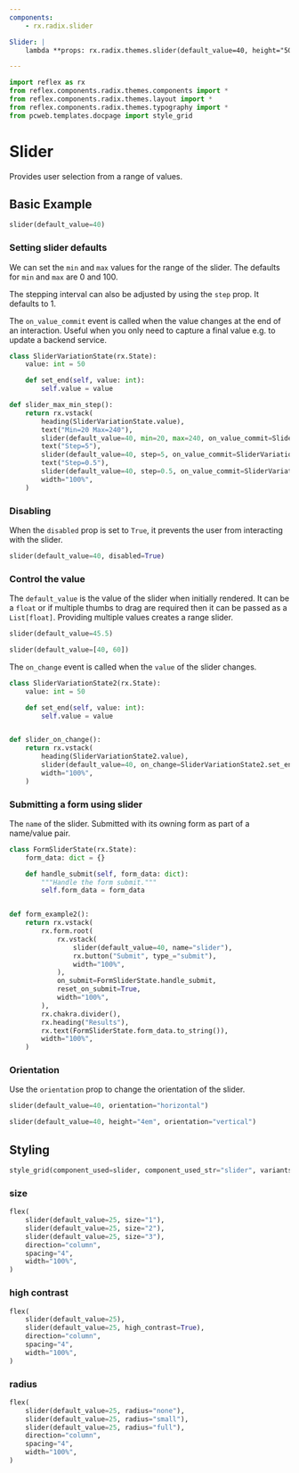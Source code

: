 ```yaml
---
components:
    - rx.radix.slider

Slider: |
    lambda **props: rx.radix.themes.slider(default_value=40, height="50%", **props)

---
```



```python exec
import reflex as rx
from reflex.components.radix.themes.components import *
from reflex.components.radix.themes.layout import *
from reflex.components.radix.themes.typography import *
from pcweb.templates.docpage import style_grid
```


# Slider

Provides user selection from a range of values.

## Basic Example

```python demo
slider(default_value=40)
```


### Setting slider defaults

We can set the `min` and `max` values for the range of the slider. The defaults for `min` and `max` are 0 and 100. 

The stepping interval can also be adjusted by using the `step` prop. It defaults to 1.

The `on_value_commit` event is called when the value changes at the end of an interaction. Useful when you only need to capture a final value e.g. to update a backend service.

```python demo exec
class SliderVariationState(rx.State):
    value: int = 50

    def set_end(self, value: int):
        self.value = value

def slider_max_min_step():
    return rx.vstack(
        heading(SliderVariationState.value),
        text("Min=20 Max=240"),
        slider(default_value=40, min=20, max=240, on_value_commit=SliderVariationState.set_end),
        text("Step=5"),
        slider(default_value=40, step=5, on_value_commit=SliderVariationState.set_end),
        text("Step=0.5"),
        slider(default_value=40, step=0.5, on_value_commit=SliderVariationState.set_end),
        width="100%",
    )
```


### Disabling

When the `disabled` prop is set to `True`, it prevents the user from interacting with the slider.

```python demo
slider(default_value=40, disabled=True)
```


### Control the value

The `default_value` is the value of the slider when initially rendered. It can be a `float` or if multiple thumbs to drag are required then it can be passed as a `List[float]`. Providing multiple values creates a range slider.

```python demo
slider(default_value=45.5)
```

```python demo
slider(default_value=[40, 60])
```


The `on_change` event is called when the `value` of the slider changes. 


```python demo exec
class SliderVariationState2(rx.State):
    value: int = 50

    def set_end(self, value: int):
        self.value = value


def slider_on_change():
    return rx.vstack(
        heading(SliderVariationState2.value),
        slider(default_value=40, on_change=SliderVariationState2.set_end),
        width="100%",
    )
```




### Submitting a form using slider

The `name` of the slider. Submitted with its owning form as part of a name/value pair.


```python demo exec
class FormSliderState(rx.State):
    form_data: dict = {}

    def handle_submit(self, form_data: dict):
        """Handle the form submit."""
        self.form_data = form_data


def form_example2():
    return rx.vstack(
        rx.form.root(
            rx.vstack(
                slider(default_value=40, name="slider"),
                rx.button("Submit", type_="submit"),
                width="100%",
            ),
            on_submit=FormSliderState.handle_submit,
            reset_on_submit=True,
            width="100%",
        ),
        rx.chakra.divider(),
        rx.heading("Results"),
        rx.text(FormSliderState.form_data.to_string()),
        width="100%",
    )
```



### Orientation

Use the `orientation` prop to change the orientation of the slider.

```python demo
slider(default_value=40, orientation="horizontal")
```

```python demo
slider(default_value=40, height="4em", orientation="vertical")
```






## Styling

```python eval
style_grid(component_used=slider, component_used_str="slider", variants=["classic", "surface", "soft"], disabled=True, default_value=40)
```

### size

```python demo
flex(
    slider(default_value=25, size="1"),
    slider(default_value=25, size="2"),
    slider(default_value=25, size="3"),
    direction="column",
    spacing="4",
    width="100%",
)
```



### high contrast

```python demo
flex(
    slider(default_value=25),
    slider(default_value=25, high_contrast=True),
    direction="column",
    spacing="4",
    width="100%",
)
```


### radius

```python demo
flex(
    slider(default_value=25, radius="none"),
    slider(default_value=25, radius="small"),
    slider(default_value=25, radius="full"),
    direction="column",
    spacing="4",
    width="100%",
)
```

